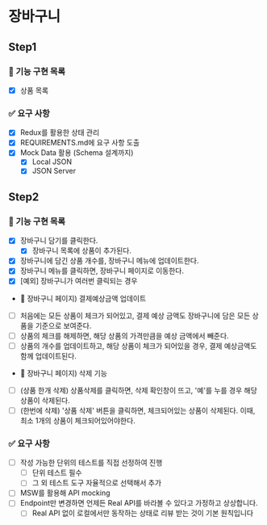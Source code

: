 # 장바구니

## Step1

### 🎯 기능 구현 목록

- [x] 상품 목록

### ✅ 요구 사항

- [x] Redux를 활용한 상태 관리
- [x] REQUIREMENTS.md에 요구 사항 도출
- [x] Mock Data 활용 (Schema 설계까지)
  - [x] Local JSON
  - [x] JSON Server

## Step2

### 🎯 기능 구현 목록

- [x] 장바구니 담기를 클릭한다.
  - [x] 장바구니 목록에 상품이 추가된다.
- [x] 장바구니에 담긴 상품 개수를, 장바구니 메뉴에 업데이트한다.
- [x] 장바구니 메뉴를 클릭하면, 장바구니 페이지로 이동한다.
- [x] [예외] 장바구니가 여러번 클릭되는 경우

- 🧺 장바구니 페이지) 결제예상금액 업데이트
- [ ] 처음에는 모든 상품이 체크가 되어있고, 결제 예상 금액도 장바구니에 담은 모든 상품을 기준으로 보여준다.
- [ ] 상품의 체크를 해제하면, 해당 상품의 가격만큼을 예상 금액에서 빼준다.
- [ ] 상품의 개수를 업데이트하고, 해당 상품이 체크가 되어있을 경우, 결제 예상금액도 함께 업데이트된다.

- 🧺 장바구니 페이지) 삭제 기능
- [ ] (상품 한개 삭제) 상품삭제를 클릭하면, 삭제 확인창이 뜨고, '예'를 누를 경우 해당 상품이 삭제된다.
- [ ] (한번에 삭제) '상품 삭제' 버튼을 클릭하면, 체크되어있는 상품이 삭제된다. 이때, 최소 1개의 상품이 체크되어있어야한다.

### ✅ 요구 사항

- [ ] 작성 가능한 단위의 테스트를 직접 선정하여 진행
  - [ ] 단위 테스트 필수
  - [ ] 그 외 테스트 도구 자율적으로 선택해서 추가
- [ ] MSW를 활용해 API mocking
- [ ] Endpoint만 변경하면 언제든 Real API를 바라볼 수 있다고 가정하고 상상합니다.
  - [ ] Real API 없이 로컬에서만 동작하는 상태로 리뷰 받는 것이 기본 원칙입니다
